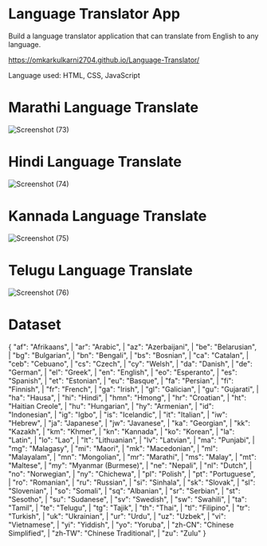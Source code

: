 # Language Translator App

Build a language translator application that can translate from English to any language.

 https://omkarkulkarni2704.github.io/Language-Translator/
 
 Language used: HTML, CSS, JavaScript

# Marathi Language Translate
![Screenshot (73)](https://github.com/omkarkulkarni2704/Language-Translator-App/assets/89896505/f749c1d2-32b5-4be1-aae8-e3f294d2c765)

# Hindi Language Translate
![Screenshot (74)](https://github.com/omkarkulkarni2704/Language-Translator-App/assets/89896505/358067f5-79d5-4a03-8638-cd79af648346)

# Kannada Language Translate
![Screenshot (75)](https://github.com/omkarkulkarni2704/Language-Translator-App/assets/89896505/c12981be-d05e-4d90-ac49-207e12637abd)

# Telugu Language Translate
![Screenshot (76)](https://github.com/omkarkulkarni2704/Language-Translator-App/assets/89896505/3cd60462-7bd8-4a9d-b5db-44e195bca97f)

# Dataset

{
  "af": "Afrikaans", |
  "ar": "Arabic", |
  "az": "Azerbaijani", |
  "be": "Belarusian", |
  "bg": "Bulgarian", |
  "bn": "Bengali", |
  "bs": "Bosnian", |
  "ca": "Catalan", |
  "ceb": "Cebuano", |
  "cs": "Czech", |
  "cy": "Welsh", |
  "da": "Danish", |
  "de": "German", |
  "el": "Greek", |
  "en": "English", |
  "eo": "Esperanto", |
  "es": "Spanish", |
  "et": "Estonian", |
  "eu": "Basque", |
  "fa": "Persian", |
  "fi": "Finnish", |
  "fr": "French", |
  "ga": "Irish", | 
  "gl": "Galician", |
  "gu": "Gujarati", |
  "ha": "Hausa", |
  "hi": "Hindi", |
  "hmn": "Hmong", | 
  "hr": "Croatian", |
  "ht": "Haitian Creole", | 
  "hu": "Hungarian", |
  "hy": "Armenian", |
  "id": "Indonesian", |
  "ig": "Igbo", |
  "is": "Icelandic", |
  "it": "Italian", |
  "iw": "Hebrew", |
  "ja": "Japanese", |
  "jw": "Javanese", |
  "ka": "Georgian", |
  "kk": "Kazakh", |
  "km": "Khmer", |
  "kn": "Kannada", |
  "ko": "Korean", |
  "la": "Latin", |
  "lo": "Lao", |
  "lt": "Lithuanian", |
  "lv": "Latvian", |
  "ma": "Punjabi", |
  "mg": "Malagasy", |
  "mi": "Maori", |
  "mk": "Macedonian", |
  "ml": "Malayalam", |
  "mn": "Mongolian", |
  "mr": "Marathi", |
  "ms": "Malay", |
  "mt": "Maltese", |
  "my": "Myanmar (Burmese)", |
  "ne": "Nepali", |
  "nl": "Dutch", |
  "no": "Norwegian", |
  "ny": "Chichewa", |
  "pl": "Polish", |
  "pt": "Portuguese", |
  "ro": "Romanian", |
  "ru": "Russian", |
  "si": "Sinhala", |
  "sk": "Slovak", |
  "sl": "Slovenian", |
  "so": "Somali", |
  "sq": "Albanian", |
  "sr": "Serbian", |
  "st": "Sesotho", |
  "su": "Sudanese", |
  "sv": "Swedish", |
  "sw": "Swahili", |
  "ta": "Tamil", |
  "te": "Telugu", |
  "tg": "Tajik", |
  "th": "Thai", |
  "tl": "Filipino", |
  "tr": "Turkish", |
  "uk": "Ukrainian", |
  "ur": "Urdu", |
  "uz": "Uzbek", |
  "vi": "Vietnamese", |
  "yi": "Yiddish", |
  "yo": "Yoruba", |
  "zh-CN": "Chinese Simplified", |
  "zh-TW": "Chinese Traditional", |
  "zu": "Zulu"
}

